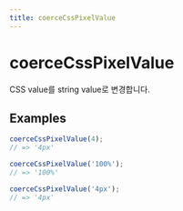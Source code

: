 ```yaml
---
title: coerceCssPixelValue
---
```


# coerceCssPixelValue

CSS value를 string value로 변경합니다.

## Examples

```ts
coerceCssPixelValue(4);
// => '4px'

coerceCssPixelValue('100%');
// => '100%'

coerceCssPixelValue('4px');
// => '4px'
```

